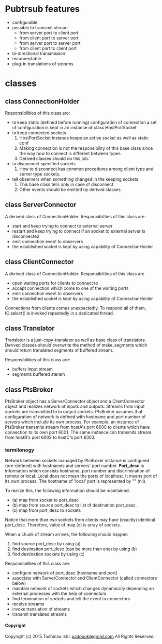 Pubtrsub features
===============================================

- configurable
- possible to tramsmit steram
  - from server port to client port
  - from client port to server port
  - from server port to server port
  - from client port to client port
- bi-directional transmission
- reconnectable
- plug-in translations of streams

classes
===============================================

class ConnectionHolder
-----------------------------------------------
Responsibilities of this class are:

- to keep static (defined before running) configuration of connection a set of configuration is kept in an instance of class HostPortSocket
- to keep connected sockets
  1. HostPortSocket instance keeps an active socket as well as static conf
  2. Making connection is not the responsibility of this base class since the way how to connect is different between types.
  3. Derived classes should do this job.
- to disconnect specified sockets
  1. How to disconnect has common procedures among client type and server type sockets.
- tell observers when something changed in the keeping sockets
  1. This base class tells only in case of disconnect.
  2. Other events should be emitted by derived classes.


class ServerConnector
-----------------------------------------------
A derived class of ConnectionHolder. Responsibilities of this class are:

- start and keep trying to connect to external server
- restart and keep trying to connect if an socket to external server is disconnected
- emit connection event to observers
- the established socket is kept by using capability of ConnectionHolder


class ClientConnector
-----------------------------------------------
A derived class of ConnectionHolder. Responsibilities of this class are

- open waiting ports for clients to connect to
- accept connection which come to one of the waiting ports
- emit connection event to observers
- the established socket is kept by using capability of ConnectionHolder

Connections from clients comes unexpectedly. To respond all of them, IO.select() is invoked repeatedly in a dedicated thread.


class Translator
-----------------------------------------------
Translator is a just-copy-translator as well as base class of translators. Derived classes should overwrite
the method of make_segments which should return translated segments of buffered stream.

Responsibilities of this class are:

- buffers input stream
- segments buffered steram


class PtsBroker
-----------------------------------------------
PtsBroker object has a ServerConnector object and a ClientConnector object and realizes network of inputs and outputs.
Streams from input sockets are transmitted to to output sockets. PtsBroker assumes that configuration of network is defined
with hostname and port number of servers which include its own process. For example, an instance of PtsBroker transmits
stream from hostA's port 6000 to clients which have connection to its own port 6001. The same instance can transmits
stream from hostB's port 6002 to hostC's port 6003.

### termilonogy
Network between sockets managed by PtsBroker instance is configured (pre-defined) with hostnames and servers' port number.
**Port_desc** is information which consists hostname, port number and discrimination of remote or local. Local does not
mean the ports of localhost. It means port of its own process. The hostname of 'local' port is represented by "" (nil).


To realize this, the following information should be maintained.

- (a) map from socket to port_desc
- (b) map from source port_desc to list of destination port_desc.
- (c) map from port_desc to sockets

Notice that more than two sockets from clients may have (exactly) identical port_desc. Therefore, value of map (c) is
array of sockets.

When a chunk of stream arrives, the following should happen

1. find source port_desc by using (a)
2. find destination port_desc (can be more than one) by using (b)
3. find destination sockets by using (c)


Responsibilities of this class are:

- configure network of port_desc (hostname and port)
- associate with ServerConnector and ClientConnector (called connectors below)
- maintain network of sockets which changes dynamically depending on external processes with the help of connectors
- find termination of sockets and tell the event to connectors
- receive streams
- invoke translation of streams
- transmit translated streams


#### Copyright
Copyright (c) 2015 Toshinao Ishii <padoauk@gmail.com> All Rights Reserved.